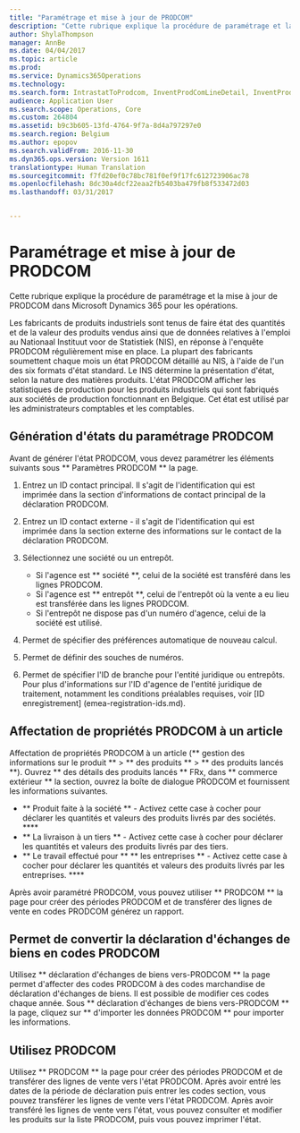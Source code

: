 ```yaml
---
title: "Paramétrage et mise à jour de PRODCOM"
description: "Cette rubrique explique la procédure de paramétrage et la mise à jour de PRODCOM dans Microsoft Dynamics 365 pour les opérations."
author: ShylaThompson
manager: AnnBe
ms.date: 04/04/2017
ms.topic: article
ms.prod: 
ms.service: Dynamics365Operations
ms.technology: 
ms.search.form: IntrastatToProdcom, InventProdComLineDetail, InventProdComLineWithCode, InventProdComParameters, InventProdComTable
audience: Application User
ms.search.scope: Operations, Core
ms.custom: 264804
ms.assetid: b9c3b605-13fd-4764-9f7a-8d4a797297e0
ms.search.region: Belgium
ms.author: epopov
ms.search.validFrom: 2016-11-30
ms.dyn365.ops.version: Version 1611
translationtype: Human Translation
ms.sourcegitcommit: f7fd20ef0c78bc781f0ef9f17fc612723906ac78
ms.openlocfilehash: 8dc30a4dcf22eaa2fb5403ba479fb8f533472d03
ms.lasthandoff: 03/31/2017


---
```


# <a name="set-up-and-maintain-prodcom"></a>Paramétrage et mise à jour de PRODCOM

Cette rubrique explique la procédure de paramétrage et la mise à jour de PRODCOM dans Microsoft Dynamics 365 pour les opérations. 

Les fabricants de produits industriels sont tenus de faire état des quantités et de la valeur des produits vendus ainsi que de données relatives à l'emploi au Nationaal Instituut voor de Statistiek (NIS), en réponse à l'enquête PRODCOM régulièrement mise en place. La plupart des fabricants soumettent chaque mois un état PRODCOM détaillé au NIS, à l'aide de l'un des six formats d'état standard. Le INS détermine la présentation d'état, selon la nature des matières produits. L'état PRODCOM afficher les statistiques de production pour les produits industriels qui sont fabriqués aux sociétés de production fonctionnant en Belgique. Cet état est utilisé par les administrateurs comptables et les comptables.

## <a name="set-up-prodcom-reporting"></a>Génération d'états du paramétrage PRODCOM
Avant de générer l'état PRODCOM, vous devez paramétrer les éléments suivants sous ** Paramètres PRODCOM ** la page.

1.  Entrez un ID contact principal. Il s'agit de l'identification qui est imprimée dans la section d'informations de contact principal de la déclaration PRODCOM.
2.  Entrez un ID contact externe - il s'agit de l'identification qui est imprimée dans la section externe des informations sur le contact de la déclaration PRODCOM.
3.  Sélectionnez une société ou un entrepôt.
    -   Si l'agence est ** société **, celui de la société est transféré dans les lignes PRODCOM.
    -   Si l'agence est ** entrepôt **, celui de l'entrepôt où la vente a eu lieu est transférée dans les lignes PRODCOM.
    -   Si l'entrepôt ne dispose pas d'un numéro d'agence, celui de la société est utilisé.

4.  Permet de spécifier des préférences automatique de nouveau calcul.
5.  Permet de définir des souches de numéros.
6.  Permet de spécifier l'ID de branche pour l'entité juridique ou entrepôts. Pour plus d'informations sur l'ID d'agence de l'entité juridique de traitement, notamment les conditions préalables requises, voir [ID enregistrement] (emea-registration-ids.md).

## <a name="assign-prodcom-properties-to-an-item"></a>Affectation de propriétés PRODCOM à un article
Affectation de propriétés PRODCOM à un article (** gestion des informations sur le produit ** &gt; ** des produits ** &gt; ** des produits lancés **). Ouvrez ** des détails des produits lancés ** FRx, dans ** commerce extérieur ** la section, ouvrez la boîte de dialogue PRODCOM et fournissent les informations suivantes.

-   ** Produit faite à la société ** - Activez cette case à cocher pour déclarer les quantités et valeurs des produits livrés par des sociétés. ****
-   ** La livraison à un tiers ** - Activez cette case à cocher pour déclarer les quantités et valeurs des produits livrés par des tiers.
-   ** Le travail effectué pour ** ** les entreprises ** - Activez cette case à cocher pour déclarer les quantités et valeurs des produits livrés par les entreprises. ****

Après avoir paramétré PRODCOM, vous pouvez utiliser ** PRODCOM ** la page pour créer des périodes PRODCOM et de transférer des lignes de vente en codes PRODCOM générez un rapport.

## <a name="convert-intrastat-to-prodcom"></a>Permet de convertir la déclaration d'échanges de biens en codes PRODCOM
Utilisez ** déclaration d'échanges de biens vers-PRODCOM ** la page permet d'affecter des codes PRODCOM à des codes marchandise de déclaration d'échanges de biens. Il est possible de modifier ces codes chaque année. Sous ** déclaration d'échanges de biens vers-PRODCOM ** la page, cliquez sur ** d'importer les données PRODCOM ** pour importer les informations.

## <a name="use-prodcom"></a>Utilisez PRODCOM
Utilisez ** PRODCOM ** la page pour créer des périodes PRODCOM et de transférer des lignes de vente vers l'état PRODCOM. Après avoir entré les dates de la période de déclaration puis entrer les codes section, vous pouvez transférer les lignes de vente vers l'état PRODCOM. Après avoir transféré les lignes de vente vers l'état, vous pouvez consulter et modifier les produits sur la liste PRODCOM, puis vous pouvez imprimer l'état.


